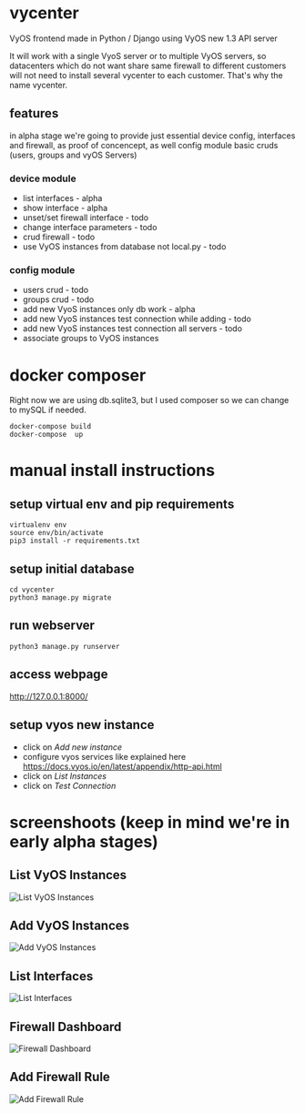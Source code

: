 # vycenter
VyOS frontend made in Python / Django using VyOS new 1.3 API server

It will work with a single VyoS server or to multiple VyOS servers, so datacenters which do not want share same firewall to different customers will not need to install several vycenter to each customer. That's why the name vycenter.

## features
in alpha stage we're going to provide just essential device config, interfaces and firewall, as proof of concencept, as well config module basic cruds (users, groups and vyOS Servers)

### device module
* list interfaces - alpha
* show interface - alpha
* unset/set firewall interface - todo
* change interface parameters - todo
* crud firewall - todo
* use VyOS instances from database not local.py - todo

### config module
* users crud - todo
* groups crud - todo
* add new VyoS instances only db work - alpha
* add new VyoS instances test connection while adding - todo
* add new VyoS instances test connection all servers - todo
* associate groups to VyOS instances

# docker composer

Right now we are using db.sqlite3, but I used composer so we can change to mySQL if needed.

```
docker-compose build
docker-compose  up
```

# manual install instructions

## setup virtual env and pip requirements
```
virtualenv env
source env/bin/activate
pip3 install -r requirements.txt
```

## setup initial database
```
cd vycenter
python3 manage.py migrate
```

## run webserver
```
python3 manage.py runserver
```

## access webpage
http://127.0.0.1:8000/


## setup vyos new instance
* click on *Add new instance*
* configure vyos services like explained here https://docs.vyos.io/en/latest/appendix/http-api.html
* click on *List Instances*
* click on *Test Connection*


# screenshoots (keep in mind we're in early alpha stages)

## List VyOS Instances
![List VyOS Instances](https://storage.googleapis.com/imgvycenter/screenshoot-alfa1/list-instances.png)

## Add VyOS Instances
![Add VyOS Instances](https://storage.googleapis.com/imgvycenter/screenshoot-alfa1/add-instance.png)

## List Interfaces
![List Interfaces](https://storage.googleapis.com/imgvycenter/screenshoot-alfa1/list-interfaces.png)

## Firewall Dashboard
![Firewall Dashboard](https://storage.googleapis.com/imgvycenter/screenshoot-alfa1/firewall-dash.png)

## Add Firewall Rule
![Add Firewall Rule](https://storage.googleapis.com/imgvycenter/screenshoot-alfa1/firewall-rule.png)



